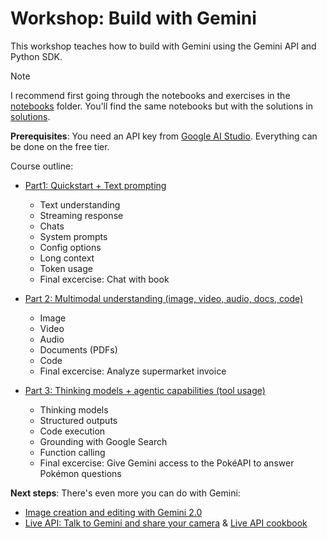 # Workshop: Build with Gemini

This workshop teaches how to build with Gemini using the Gemini API and Python SDK.

> [!NOTE]
> I recommend first going through the notebooks and exercises in the [notebooks](https://github.com/thanh-abaii/workshop-build-with-gemini/blob/main/notebooks/) folder. You'll find the same notebooks but with the solutions in [solutions](https://github.com/thanh-abaii/workshop-build-with-gemini/blob/main/solutions/).

**Prerequisites**: You need an API key from [Google AI Studio](https://aistudio.google.com/apikey). Everything can be done on the free tier.

Course outline:

- [Part1: Quickstart + Text prompting](https://github.com/thanh-abaii/workshop-build-with-gemini/blob/main/notebooks/part-1-text-prompting.ipynb)
    - Text understanding
    - Streaming response
    - Chats
    - System prompts
    - Config options
    - Long context
    - Token usage
    - Final excercise: Chat with book

- [Part 2: Multimodal understanding (image, video, audio, docs, code)](https://github.com/thanh-abaii/workshop-build-with-gemini/blob/main/notebooks/part-2-multimodal-understanding.ipynb)
    - Image
    - Video
    - Audio
    - Documents (PDFs)
    - Code
    - Final excercise: Analyze supermarket invoice

- [Part 3: Thinking models + agentic capabilities (tool usage)](https://github.com/thanh-abaii/workshop-build-with-gemini/blob/main/notebooks/part-3-thinking-and-tools.ipynb)
    - Thinking models
    - Structured outputs
    - Code execution
    - Grounding with Google Search
    - Function calling
    - Final excercise: Give Gemini access to the PokéAPI to answer Pokémon questions

**Next steps**: There's even more you can do with Gemini:

- [Image creation and editing with Gemini 2.0](https://github.com/thanh-abaii/genai-tutorials/blob/main/notebooks/gemini-image-editing.ipynb)
- [Live API: Talk to Gemini and share your camera](https://aistudio.google.com/live) & [Live API cookbook](https://github.com/google-gemini/cookbook/blob/main/quickstarts/Get_started_LiveAPI.ipynb)
